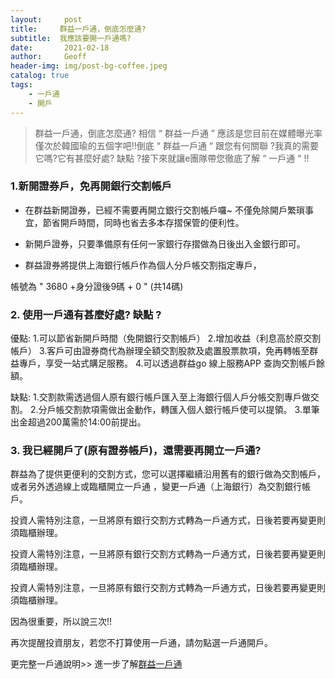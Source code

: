 ```yaml
---
layout:     post
title:     群益一戶通，倒底怎麼通?
subtitle:  我應該要開一戶通嗎?
date:       2021-02-18
author:     Geoff
header-img: img/post-bg-coffee.jpeg
catalog: true
tags:
    - 一戶通
    - 開戶
---
```


> 群益一戶通，倒底怎麼通? 相信 “ 群益一戶通 ” 應該是您目前在媒體曝光率僅次於韓國瑜的五個字吧!!倒底 “ 群益一戶通 “ 跟您有何關聯 ?我真的需要它嗎?它有甚麼好處? 缺點 ?接下來就讓e團隊帶您徹底了解 “ 一戶通 “    !!


### 1.新開證券戶，免再開銀行交割帳戶

* 在群益新開證券，已經不需要再開立銀行交割帳戶囉~   不僅免除開戶繁瑣事宜，節省開戶時間，同時也省去多本存摺保管的便利性。   

* 新開戶證券，只要準備原有任何一家銀行存摺做為日後出入金銀行即可。

* 群益證券將提供上海銀行帳戶作為個人分戶帳交割指定專戶，

帳號為 " 3680 +身分證後9碼 + 0 " (共14碼)     

### 2.   使用一戶通有甚麼好處? 缺點 ?

優點:
1.可以節省新開戶時間（免開銀行交割帳戶）
2.增加收益（利息高於原交割帳戶）
3.客戶可由證券商代為辦理全額交割股款及處置股票款項，免再轉帳至群益專戶，享受一站式購足服務。
4.可以透過群益go  線上服務APP    查詢交割帳戶餘額。

缺點:
1.交割款需透過個人原有銀行帳戶匯入至上海銀行個人戶分帳交割專戶做交割。
2.分戶帳交割款項需做出金動作，轉匯入個人銀行帳戶使可以提領。
3.單筆出金超過200萬需於14:00前提出。

### 3. 我已經開戶了(原有證券帳戶)，還需要再開立一戶通?

群益為了提供更便利的交割方式，您可以選擇繼續沿用舊有的銀行做為交割帳戶，或者另外透過線上或臨櫃開立一戶通 ，變更一戶通（上海銀行）為交割銀行帳戶。

投資人需特別注意，一旦將原有銀行交割方式轉為一戶通方式，日後若要再變更則須臨櫃辦理。

投資人需特別注意，一旦將原有銀行交割方式轉為一戶通方式，日後若要再變更則須臨櫃辦理。

投資人需特別注意，一旦將原有銀行交割方式轉為一戶通方式，日後若要再變更則須臨櫃辦理。

因為很重要，所以說三次!!


再次提醒投資朋友，若您不打算使用一戶通，請勿點選一戶通開戶。

更完整一戶通說明>> 進一步了解[群益一戶通](http://www.capital.com.tw/event/group/20190328/default.asp)
